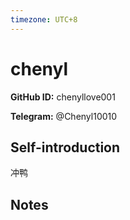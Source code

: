 ```yaml
---
timezone: UTC+8
---
```


# chenyl

**GitHub ID:** chenyllove001

**Telegram:** @Chenyl10010

## Self-introduction

冲鸭

## Notes

<!-- Content_START -->


<!-- Content_END -->
